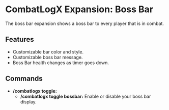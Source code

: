 # CombatLogX Expansion: Boss Bar

The boss bar expansion shows a boss bar to every player that is in combat.

## Features

- Customizable bar color and style.
- Customizable boss bar message.
- Boss Bar health changes as timer goes down.

## Commands

- **/combatlogx toggle:**
    - **/combatlogx toggle bossbar:** Enable or disable your boss bar display.
